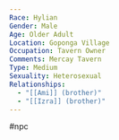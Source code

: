 ```yaml
---
Race: Hylian
Gender: Male
Age: Older Adult
Location: Goponga Village
Occupation: Tavern Owner
Comments: Mercay Tavern
Type: Medium
Sexuality: Heterosexual
Relationships:
  - "[[Ami]] (brother)"
  - "[[Izra]] (brother)"
---
```

#npc 

